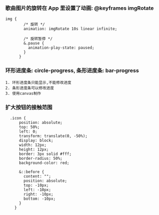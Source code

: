 ### 歌曲图片的旋转在 App 里设置了动画: @keyframes imgRotate

```
img {
        /* 旋转 */
        animation: imgRotate 10s linear infinite;

        /* 旋转暂停 */
        &.pause {
          animation-play-state: paused;
        }
      }
```

### 环形进度条: circle-progress, 条形进度条: bar-progress

```
1. 环形进度条只能显示,不能修改进度
2. 条形进度条可以修改进度
3. 使用canvas制作
```

### 扩大按钮的接触范围

```
  .icon {
      position: absolute;
      top: 50%;
      left: 0;
      transform: translate(0, -50%);
      display: block;
      width: 12px;
      height: 12px;
      border: 3px solid #fff;
      border-radius: 50%;
      background-color: red;

      &::before {
        content: "";
        position: absolute;
        top: -10px;
        left: -10px;
        right: -10px;
        bottom: -10px;
      }
    }
```

